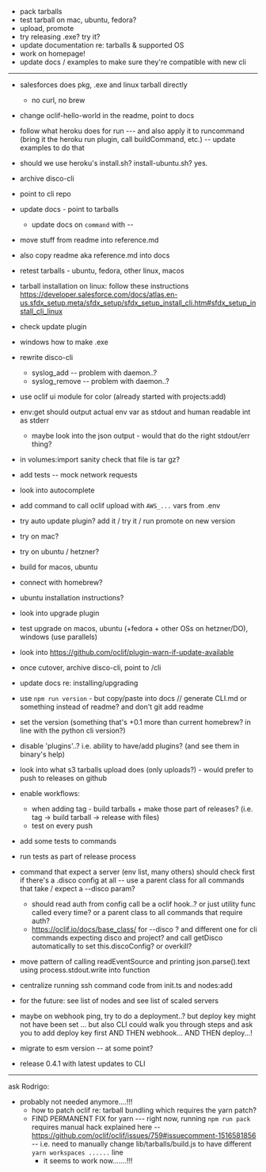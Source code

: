 - pack tarballs
- test tarball on mac, ubuntu, fedora?
- upload, promote
- try releasing .exe? try it?
- update documentation re: tarballs & supported OS
- work on homepage!
- update docs / examples to make sure they're compatible with new cli

---

- salesforces does pkg, .exe and linux tarball directly
  - no curl, no brew
- change oclif-hello-world in the readme, point to docs
- follow what heroku does for run --- and also apply it to runcommand (bring it the heroku run plugin, call buildCommand, etc.) -- update examples to do that
- should we use heroku's install.sh? install-ubuntu.sh? yes.
- archive disco-cli
- point to cli repo
- update docs - point to tarballs
  - update docs on `command` with --
- move stuff from readme into reference.md
- also copy readme aka reference.md into docs
- retest tarballs - ubuntu, fedora, other linux, macos

- tarball installation on linux: follow these instructions https://developer.salesforce.com/docs/atlas.en-us.sfdx_setup.meta/sfdx_setup/sfdx_setup_install_cli.htm#sfdx_setup_install_cli_linux

- check update plugin
- windows how to make .exe
- rewrite disco-cli
  - syslog_add -- problem with daemon..?
  - syslog_remove -- problem with daemon..?
- use oclif ui module for color (already started with projects:add)
- env:get should output actual env var as stdout and human readable int as stderr
  - maybe look into the json output - would that do the right stdout/err thing?
- in volumes:import sanity check that file is tar gz?
- add tests -- mock network requests
- look into autocomplete
- add command to call oclif upload with `AWS_...` vars from .env
- try auto update plugin? add it / try it / run promote on new version
- try on mac?
- try on ubuntu / hetzner?
- build for macos, ubuntu
- connect with homebrew?
- ubuntu installation instructions?
- look into upgrade plugin
- test upgrade on macos, ubuntu (+fedora + other OSs on hetzner/DO), windows (use parallels)
- look into https://github.com/oclif/plugin-warn-if-update-available
- once cutover, archive disco-cli, point to /cli
- update docs re: installing/upgrading
- use `npm run version` - but copy/paste into docs // generate CLI.md or something instead of readme? and don't git add readme
- set the version (something that's +0.1 more than current homebrew? in line with the python cli version?)
- disable 'plugins'..? i.e. ability to have/add plugins? (and see them in binary's help)
- look into what s3 tarballs upload does (only uploads?) - would prefer to push to releases on github
- enable workflows:
  - when adding tag - build tarballs + make those part of releases? (i.e. tag -> build tarball -> release with files)
  - test on every push
- add some tests to commands
- run tests as part of release process
- command that expect a server (env list, many others) should check first if there's a .disco config at all -- use a parent class for all commands that take / expect a --disco param?
  - should read auth from config call be a oclif hook..? or just utility func called every time? or a parent class to all commands that require auth?
  - https://oclif.io/docs/base_class/ for --disco ? and different one for cli commands expecting disco and project? and call getDisco automatically to set this.discoConfig? or overkill?
- move pattern of calling readEventSource and printing json.parse().text using process.stdout.write into function
- centralize running ssh command code from init.ts and nodes:add
- for the future: see list of nodes and see list of scaled servers
- maybe on webhook ping, try to do a deployment..? but deploy key might not have been set ... but also CLI could walk you through steps and ask you to add deploy key first AND THEN webhook... AND THEN deploy...!
- migrate to esm version -- at some point?
- release 0.4.1 with latest updates to CLI

---

ask Rodrigo:

- probably not needed anymore....!!!
  - how to patch oclif re: tarball bundling which requires the yarn patch?
  - FIND PERMANENT FIX for yarn --- right now, running `npm run pack` requires manual hack explained here -- https://github.com/oclif/oclif/issues/759#issuecomment-1516581856 -- i.e. need to manually change lib/tarballs/build.js to have different `yarn workspaces ......` line
    - it seems to work now.......!!!
